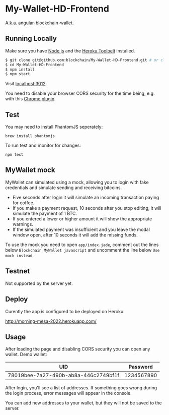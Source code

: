 # My-Wallet-HD-Frontend
A.k.a. angular-blockchain-wallet.

## Running Locally

Make sure you have [Node.js](http://nodejs.org/) and the [Heroku Toolbelt](https://toolbelt.heroku.com/) installed.

```sh
$ git clone git@github.com:blockchain/My-Wallet-HD-Frontend.git # or clone your own fork
$ cd My-Wallet-HD-Frontend
$ npm install
$ npm start
```

Visit [localhost:3012](http://localhost:3012/).

You need to disable your browser CORS security for the time being, e.g. with this [Chrome plugin](https://chrome.google.com/webstore/detail/allow-control-allow-origi/nlfbmbojpeacfghkpbjhddihlkkiljbi?hl=en-US).

## Test

You may need to install PhantomJS seperately:

    brew install phantomjs

To run test and monitor for changes:

    npm test

## MyWallet mock

MyWallet can simulated using a mock, allowing you to login with fake credentials and simulate sending and receiving bitcoins. 

* Five seconds after login it will simulate an incoming transaction paying for coffee. 
* If you make a payment request, 10 seconds after you stop editing, it will simulate the payment of 1 BTC.
* If you entered a lower or higher amount it will show the appropriate warnings. 
* If the simulated payment was insufficient and you leave the modal window open, after 10 seconds it will add the missing funds.

To use the mock you need to open `app/index.jade`, comment out the lines below `Blockchain MyWallet javascript` and uncomment the line below `Use mock instead`.

## Testnet

Not supported by the server yet.

## Deploy

Curently the app is configured to be deployed on Heroku:

http://morning-mesa-2022.herokuapp.com/

## Usage

After loading the page and disabling CORS security you can open any wallet. Demo wallet:

| UID | Password |
------|-----------
| 78019bee-7a27-490b-ab8a-446c2749bf1f | 1234567890 |

After login, you'll see a list of addresses. If something goes wrong during the login process, error messages will appear in the console.

You can add new addresses to your wallet, but they will not be saved to the server.
